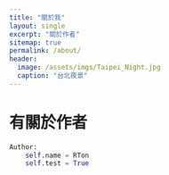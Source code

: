 ```yaml
---
title: "關於我"
layout: single
excerpt: "關於作者"
sitemap: true
permalink: /about/
header:
  image: /assets/imgs/Taipei_Night.jpg
  caption: "台北夜景"
---
```


# 有關於作者
```python
Author:
    self.name = RTon
    self.test = True
```